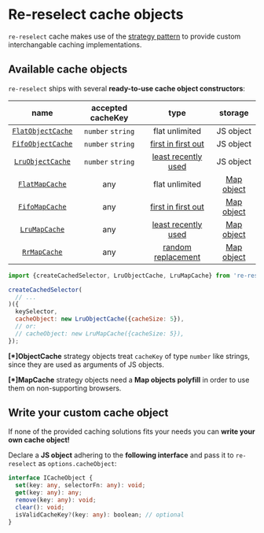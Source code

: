 # Re-reselect cache objects

`re-reselect` cache makes use of the [strategy pattern][wiki-strategy-pattern] to provide custom interchangable caching implementations.

## Available cache objects

`re-reselect` ships with several **ready-to-use cache object constructors**:

|                   name                    | accepted cacheKey |                 type                  |            storage             |
| :---------------------------------------: | :---------------: | :-----------------------------------: | :----------------------------: |
| [`FlatObjectCache`](./FlatObjectCache.js) | `number` `string` |            flat unlimited             |           JS object            |
| [`FifoObjectCache`](./FifoObjectCache.js) | `number` `string` | [first in first out][docs-fifo-cache] |           JS object            |
|  [`LruObjectCache`](./LruObjectCache.js)  | `number` `string` | [least recently used][docs-lru-cache] |           JS object            |
|    [`FlatMapCache`](./FlatMapCache.js)    |        any        |            flat unlimited             | [Map object][docs-mozilla-map] |
|    [`FifoMapCache`](./FifoMapCache.js)    |        any        | [first in first out][docs-fifo-cache] | [Map object][docs-mozilla-map] |
|     [`LruMapCache`](./LruMapCache.js)     |        any        | [least recently used][docs-lru-cache] | [Map object][docs-mozilla-map] |
|      [`RrMapCache`](./RrMapCache.js)      |        any        |  [random replacement][docs-rr-cache]  | [Map object][docs-mozilla-map] |

<!-- prettier-ignore -->
```js
import {createCachedSelector, LruObjectCache, LruMapCache} from 're-reselect';

createCachedSelector(
  // ...
)({
  keySelector,
  cacheObject: new LruObjectCache({cacheSize: 5}),
  // or:
  // cacheObject: new LruMapCache({cacheSize: 5}),
});
```

**[*]ObjectCache** strategy objects treat `cacheKey` of type `number` like strings, since they are used as arguments of JS objects.

**[*]MapCache** strategy objects need a **Map objects polyfill** in order to use them on non-supporting browsers.

## Write your custom cache object

If none of the provided caching solutions fits your needs you can **write your own cache object!**

Declare a **JS object** adhering to the **following interface** and pass it to `re-reselect` as `options.cacheObject`:

```ts
interface ICacheObject {
  set(key: any, selectorFn: any): void;
  get(key: any): any;
  remove(key: any): void;
  clear(): void;
  isValidCacheKey?(key: any): boolean; // optional
}
```

[docs-strategy-object]: https://sourcemaking.com/design_patterns/strategy
[wiki-strategy-pattern]: https://en.wikipedia.org/wiki/Strategy_pattern
[docs-fifo-cache]: https://en.wikipedia.org/wiki/Cache_replacement_policies#First_in_first_out_(FIFO)
[docs-lru-cache]: https://en.wikipedia.org/wiki/Cache_replacement_policies#Least_recently_used_(LRU)
[docs-rr-cache]: https://en.wikipedia.org/wiki/Cache_replacement_policies#Random_replacement_(RR)
[docs-mozilla-map]: https://developer.mozilla.org/en-US/docs/Web/JavaScript/Reference/Global_Objects/Map
